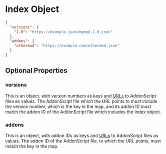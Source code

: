 # Index Object

```json
{
  "versions": {
    "1.0": "https://example.json/mymod-1.0.json"
  },
  "addons": {
    "othermod": "https://example.com/othermod.json"
  }
}
```

## Optional Properties

### versions

This is an object, with version numbers as keys and [URLs](../url.md) to AddonScript files as values. The AddonScript file which the URL
points to must include the version number, which is the key in the map, and its addon ID must match the addon ID of the AddonScript
file which includes the index object.

### addons

This is an object, with addon IDs as keys and [URLs](../url.md) to AddonScript files as values. The addon ID of the AddonScript file, to
which the URL points, must match the key in the map.
